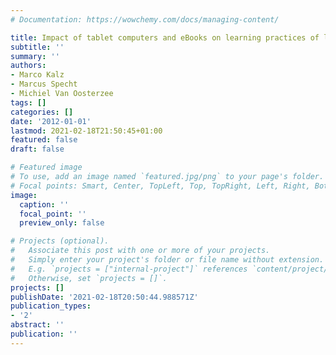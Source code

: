 ```yaml
---
# Documentation: https://wowchemy.com/docs/managing-content/

title: Impact of tablet computers and eBooks on learning practices of law students
subtitle: ''
summary: ''
authors:
- Marco Kalz
- Marcus Specht
- Michiel Van Oosterzee
tags: []
categories: []
date: '2012-01-01'
lastmod: 2021-02-18T21:50:45+01:00
featured: false
draft: false

# Featured image
# To use, add an image named `featured.jpg/png` to your page's folder.
# Focal points: Smart, Center, TopLeft, Top, TopRight, Left, Right, BottomLeft, Bottom, BottomRight.
image:
  caption: ''
  focal_point: ''
  preview_only: false

# Projects (optional).
#   Associate this post with one or more of your projects.
#   Simply enter your project's folder or file name without extension.
#   E.g. `projects = ["internal-project"]` references `content/project/deep-learning/index.md`.
#   Otherwise, set `projects = []`.
projects: []
publishDate: '2021-02-18T20:50:44.988571Z'
publication_types:
- '2'
abstract: ''
publication: ''
---
```

